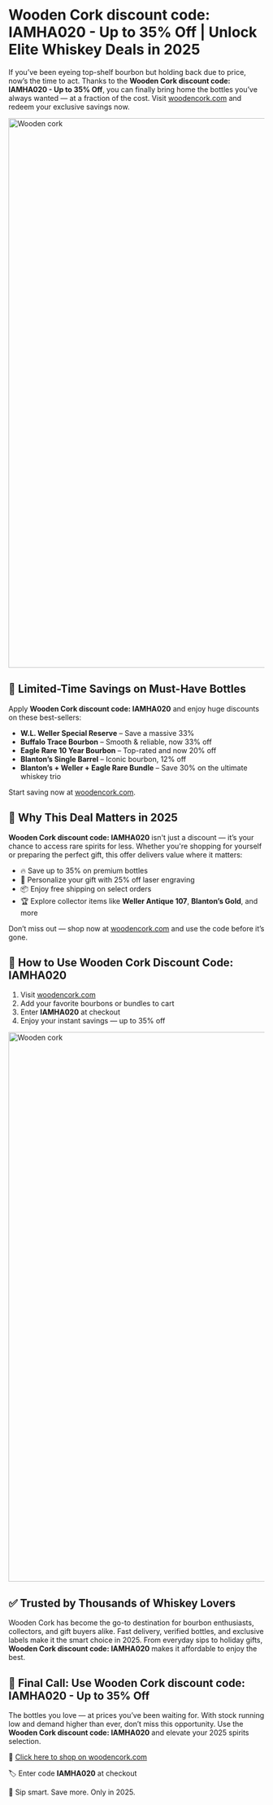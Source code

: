 <h1>Wooden Cork discount code: IAMHA020 - Up to 35% Off | Unlock Elite Whiskey Deals in 2025</h1>
<p>If you’ve been eyeing top-shelf bourbon but holding back due to price, now’s the time to act. Thanks to the <strong>Wooden Cork discount code: IAMHA020 - Up to 35% Off</strong>, you can finally bring home the bottles you’ve always wanted — at a fraction of the cost. Visit <a href="https://woodencork.com/?dt_id=2442997" target="_blank">woodencork.com</a> and redeem your exclusive savings now.</p>
<img src="https://images.mirror-media.xyz/publication-images/TEqk8hH7L_rYz24zj8Uy5.jpeg?height=540&width=1080" alt="Wooden cork" width="1080">
<h2>🚀 Limited-Time Savings on Must-Have Bottles</h2>
<p>Apply <strong>Wooden Cork discount code: IAMHA020</strong> and enjoy huge discounts on these best-sellers:</p>
<ul>
<li><strong>W.L. Weller Special Reserve</strong> – Save a massive 33%</li>
<li><strong>Buffalo Trace Bourbon</strong> – Smooth & reliable, now 33% off</li>
<li><strong>Eagle Rare 10 Year Bourbon</strong> – Top-rated and now 20% off</li>
<li><strong>Blanton’s Single Barrel</strong> – Iconic bourbon, 12% off</li>
<li><strong>Blanton’s + Weller + Eagle Rare Bundle</strong> – Save 30% on the ultimate whiskey trio</li>
</ul>
<p>Start saving now at <a href="https://woodencork.com/?dt_id=2442997" target="_blank">woodencork.com</a>.</p>
<h2>🎁 Why This Deal Matters in 2025</h2>
<p><strong>Wooden Cork discount code: IAMHA020</strong> isn't just a discount — it’s your chance to access rare spirits for less. Whether you're shopping for yourself or preparing the perfect gift, this offer delivers value where it matters:</p>
<ul>
<li>🔥 Save up to 35% on premium bottles</li>
<li>💬 Personalize your gift with 25% off laser engraving</li>
<li>📦 Enjoy free shipping on select orders</li>
<li>🏆 Explore collector items like <strong>Weller Antique 107</strong>, <strong>Blanton’s Gold</strong>, and more</li>
</ul>
<p>Don’t miss out — shop now at <a href="https://woodencork.com/?dt_id=2442997" target="_blank">woodencork.com</a> and use the code before it’s gone.</p>
<h2>🛒 How to Use Wooden Cork Discount Code: IAMHA020</h2>
<ol>
<li>Visit <a href="https://woodencork.com/?dt_id=2442997" target="_blank">woodencork.com</a></li>
<li>Add your favorite bourbons or bundles to cart</li>
<li>Enter <strong>IAMHA020</strong> at checkout</li>
<li>Enjoy your instant savings — up to 35% off</li>
</ol>
<img src="https://images.mirror-media.xyz/publication-images/OGW0uM6gUM-Gd0Oz7IKrB.png?height=315&width=630" alt="Wooden cork" width="1080">
<h2>✅ Trusted by Thousands of Whiskey Lovers</h2>
<p>Wooden Cork has become the go-to destination for bourbon enthusiasts, collectors, and gift buyers alike. Fast delivery, verified bottles, and exclusive labels make it the smart choice in 2025. From everyday sips to holiday gifts, <strong>Wooden Cork discount code: IAMHA020</strong> makes it affordable to enjoy the best.</p>
<h2>📣 Final Call: Use Wooden Cork discount code: IAMHA020 - Up to 35% Off</h2>
<p>The bottles you love — at prices you’ve been waiting for. With stock running low and demand higher than ever, don’t miss this opportunity. Use the <strong>Wooden Cork discount code: IAMHA020</strong> and elevate your 2025 spirits selection.</p>
<p>🔗 <a href="https://woodencork.com/?dt_id=2442997" target="_blank">Click here to shop on woodencork.com</a></p>
<p>🏷️ Enter code <strong>IAMHA020</strong> at checkout</p>
<p>🎉 Sip smart. Save more. Only in 2025.</p>
</body>
</html>
